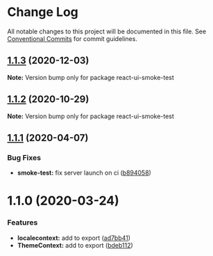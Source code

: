 # Change Log

All notable changes to this project will be documented in this file.
See [Conventional Commits](https://conventionalcommits.org) for commit guidelines.

## [1.1.3](https://github.com/skbkontur/retail-ui/compare/react-ui-smoke-test@1.1.2...react-ui-smoke-test@1.1.3) (2020-12-03)

**Note:** Version bump only for package react-ui-smoke-test





## [1.1.2](https://github.com/skbkontur/retail-ui/compare/react-ui-smoke-test@1.1.1...react-ui-smoke-test@1.1.2) (2020-10-29)

**Note:** Version bump only for package react-ui-smoke-test






## [1.1.1](https://github.com/skbkontur/retail-ui/compare/react-ui-smoke-test@1.1.0...react-ui-smoke-test@1.1.1) (2020-04-07)


### Bug Fixes

* **smoke-test:** fix server launch on ci ([b894058](https://github.com/skbkontur/retail-ui/commit/b894058cf91e802a5e9c9b7f238d7942e741c413))





# 1.1.0 (2020-03-24)


### Features

* **localecontext:** add  to export ([ad7bb41](https://github.com/skbkontur/retail-ui/commit/ad7bb41316378fe37af8cc6ad9efe15537804f7a))
* **ThemeContext:** add to export ([bdeb112](https://github.com/skbkontur/retail-ui/commit/bdeb1123e6eb393b56c27c50ddff2f6721d54850))
